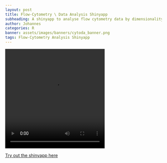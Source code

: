 ```yaml
---
layout: post
title: Flow-Cytometry \ Data Analysis Shinyapp
subheading: A shinyapp to analyse flow cytometry data by dimensionality reduction and clustering methods.
author: Johannes
categories: R
banner: assets/images/banners/cytoda_banner.png
tags: Flow-Cytometry Analysis Shinyapp
---
```


<video width="320" height="320" controls>
  <source src="/assets/video/pseudotime.mp4" type="video/mp4">
</video>

<a href="https://johannesschroth.shinyapps.io/cytoda/" target="_blank">Try out the shinyapp here</a>